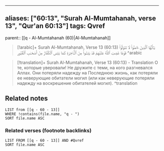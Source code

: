 
---
aliases: ["60:13", "Surah Al-Mumtahanah, verse 13", "Qur'an 60:13"]
tags: Qvref
---

parent:: [[q - Al-Mumtahanah (60)|Al-Mumtahanah]]

> [!arabic]+ Surah Al-Mumtahanah, Verse 13 (60:13)
> <span class="quran-arabic">يَـٰٓأَيُّهَا ٱلَّذِينَ ءَامَنُوا۟ لَا تَتَوَلَّوْا۟ قَوْمًا غَضِبَ ٱللَّهُ عَلَيْهِمْ قَدْ يَئِسُوا۟ مِنَ ٱلْـَٔاخِرَةِ كَمَا يَئِسَ ٱلْكُفَّارُ مِنْ أَصْحَـٰبِ ٱلْقُبُورِ</span>
^arabic

> [!translation]+ Surah Al-Mumtahanah, Verse 13 (60:13) - Translation
> О те, которые уверовали! Не дружите с теми, на кого разгневался Аллах. Они потеряли надежду на Последнюю жизнь, как потеряли ее неверующие обитатели могил (или как неверующие потеряли надежду на воскрешение обитателей могил).
^translation



## Related notes
```dataview
LIST from [[q - 60 - 13]]
WHERE !contains(file.name, "q - ")
SORT file.name ASC
```

### Related verses (footnote backlinks)
```dataview
LIST FROM [[q - 60 - 13]] AND #Qvref
SORT file.name ASC
```

